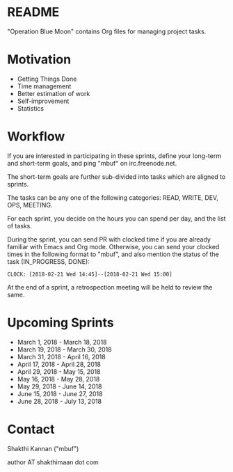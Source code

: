 README
======

"Operation Blue Moon" contains Org files for managing project tasks.

Motivation
==========

* Getting Things Done
* Time management
* Better estimation of work
* Self-improvement
* Statistics

Workflow
========

If you are interested in participating in these sprints, define your
long-term and short-term goals, and ping "mbuf" on irc.freenode.net.

The short-term goals are further sub-divided into tasks which are
aligned to sprints.

The tasks can be any one of the following categories: READ, WRITE,
DEV, OPS, MEETING.

For each sprint, you decide on the hours you can spend per day, and
the list of tasks.

During the sprint, you can send PR with clocked time if you are
already familiar with Emacs and Org mode. Otherwise, you can send your
clocked times in the following format to "mbuf", and also mention the
status of the task (IN_PROGRESS, DONE):

    CLOCK: [2018-02-21 Wed 14:45]--[2018-02-21 Wed 15:00]

At the end of a sprint, a retrospection meeting will be held to review
the same.

Upcoming Sprints
================

* March  1, 2018 - March 18, 2018
* March 19, 2018 - March 30, 2018
* March 31, 2018 - April 16, 2018
* April 17, 2018 - April 28, 2018
* April 29, 2018 - May   15, 2018
* May   16, 2018 - May   28, 2018
* May   29, 2018 - June  14, 2018
* June  15, 2018 - June  27, 2018
* June  28, 2018 - July  13, 2018

Contact
=======

Shakthi Kannan ("mbuf")

author AT shakthimaan dot com
